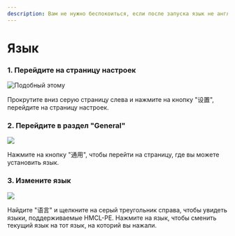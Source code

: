 ```yaml
---
description: Вам не нужно беспокоиться, если после запуска язык не английский.
---
```


# Язык

### 1. Перейдите на страницу настроек

![Подобный этому](../.gitbook/assets/Screenshot\_2022-08-14-15-10-39-04\_d17cc25ab2657fb.jpg)

Прокрутите вниз серую страницу слева и нажмите на кнопку "设置", перейдите на страницу настроек.

### 2. Перейдите в раздел "General"

![](../.gitbook/assets/Screenshot\_2022-08-14-15-13-38-23\_d17cc25ab2657fb.jpg)

Нажмите на кнопку "通用", чтобы перейти на страницу, где вы можете установить язык.

### 3. Измените язык

![](../.gitbook/assets/Screenshot\_2022-08-14-15-16-05-53\_d17cc25ab2657fb.jpg)

Найдите "语言" и щелкните на серый треугольник справа, чтобы увидеть языки, поддерживаемые HMCL-PE. Нажмите на язык, чтобы сменить текущий язык на тот язык, на которий вы нажали.
